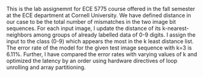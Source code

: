 This is the lab assignemnt for ECE 5775 course offered in the fall semester at the ECE department at Cornell University. 
We have defined distance in our case to be the total number of mismatches in the two image bit sequences. For each input image, I update the distance of its k-nearest-neighbors among groups of already labelled data of 0-9 digits. I assign the input to the class (0-9) which appears the most in the k least distance list. The error rate of the model for the given test image sequence with k=3 is 6.11%. Further, I have compared the error rates with varying values of k and optimized the latency by an order using hardware directives of loop unrolling and array partitioning. 
